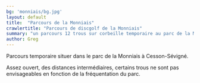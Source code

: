 ```yaml
---
bg: 'monniais/bg.jpg'
layout: default
title:  "Parcours de la Monniais"
crawlertitle: "Parcours de discgolf de la Monniais"
summary: "un parcours 12 trous sur corbeille temporaire au parc de la Monniais à Cesson-Sévigné"
author: Greg
---
```


Parcours temporaire situer dans le parc de la Monniais à Cesson-Sévigné.

Assez ouvert, des distances intermédiaires, certains trous ne sont pas envisageables en fonction de la fréquentation du parc. 